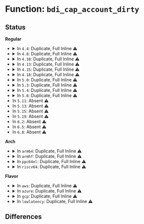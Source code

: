 # Function: <code>bdi_cap_account_dirty</code>

## Status
<b>Regular</b>
<ul>
<li>
<details>
<summary>In <code>4.4</code>: Duplicate, Full Inline ⚠️</summary>

**Collision:** Static Duplication

**Inline:** Full

**Transformation:** False

**Instances:**

```
In mm/filemap.c (0)
Location: include/linux/backing-dev.h:214
Inline: True
```
```
In mm/page-writeback.c (0)
Location: include/linux/backing-dev.h:214
Inline: True
```
```
In mm/mmap.c (0)
Location: include/linux/backing-dev.h:214
Inline: True
```
```
In mm/migrate.c (0)
Location: include/linux/backing-dev.h:214
Inline: True
```
```
In mm/memcontrol.c (0)
Location: include/linux/backing-dev.h:214
Inline: True
```
```
In fs/fs-writeback.c (0)
Location: include/linux/backing-dev.h:214
Inline: True
```
</details>
</li>
<li>
<details>
<summary>In <code>4.8</code>: Duplicate, Full Inline ⚠️</summary>

**Collision:** Static Duplication

**Inline:** Full

**Transformation:** False

**Instances:**

```
In mm/filemap.c (0)
Location: include/linux/backing-dev.h:215
Inline: True
```
```
In mm/page-writeback.c (0)
Location: include/linux/backing-dev.h:215
Inline: True
```
```
In mm/mmap.c (0)
Location: include/linux/backing-dev.h:215
Inline: True
```
```
In mm/migrate.c (0)
Location: include/linux/backing-dev.h:215
Inline: True
```
```
In mm/memcontrol.c (0)
Location: include/linux/backing-dev.h:215
Inline: True
```
```
In fs/fs-writeback.c (0)
Location: include/linux/backing-dev.h:215
Inline: True
```
</details>
</li>
<li>
<details>
<summary>In <code>4.10</code>: Duplicate, Full Inline ⚠️</summary>

**Collision:** Static Duplication

**Inline:** Full

**Transformation:** False

**Instances:**

```
In mm/filemap.c (0)
Location: include/linux/backing-dev.h:215
Inline: True
```
```
In mm/page-writeback.c (0)
Location: include/linux/backing-dev.h:215
Inline: True
```
```
In mm/mmap.c (0)
Location: include/linux/backing-dev.h:215
Inline: True
```
```
In mm/migrate.c (0)
Location: include/linux/backing-dev.h:215
Inline: True
```
```
In mm/memcontrol.c (0)
Location: include/linux/backing-dev.h:215
Inline: True
```
```
In fs/fs-writeback.c (0)
Location: include/linux/backing-dev.h:215
Inline: True
```
</details>
</li>
<li>
<details>
<summary>In <code>4.13</code>: Duplicate, Full Inline ⚠️</summary>

**Collision:** Static Duplication

**Inline:** Full

**Transformation:** False

**Instances:**

```
In mm/filemap.c (0)
Location: include/linux/backing-dev.h:190
Inline: True
```
```
In mm/page-writeback.c (0)
Location: include/linux/backing-dev.h:190
Inline: True
```
```
In mm/mmap.c (0)
Location: include/linux/backing-dev.h:190
Inline: True
```
```
In mm/migrate.c (0)
Location: include/linux/backing-dev.h:190
Inline: True
```
```
In mm/memcontrol.c (0)
Location: include/linux/backing-dev.h:190
Inline: True
```
```
In fs/fs-writeback.c (0)
Location: include/linux/backing-dev.h:190
Inline: True
```
</details>
</li>
<li>
<details>
<summary>In <code>4.15</code>: Duplicate, Full Inline ⚠️</summary>

**Collision:** Static Duplication

**Inline:** Full

**Transformation:** False

**Instances:**

```
In mm/filemap.c (0)
Location: include/linux/backing-dev.h:195
Inline: True
```
```
In mm/page-writeback.c (0)
Location: include/linux/backing-dev.h:195
Inline: True
```
```
In mm/mmap.c (0)
Location: include/linux/backing-dev.h:195
Inline: True
```
```
In mm/migrate.c (0)
Location: include/linux/backing-dev.h:195
Inline: True
```
```
In mm/memcontrol.c (0)
Location: include/linux/backing-dev.h:195
Inline: True
```
```
In fs/fs-writeback.c (0)
Location: include/linux/backing-dev.h:195
Inline: True
```
</details>
</li>
<li>
<details>
<summary>In <code>4.18</code>: Duplicate, Full Inline ⚠️</summary>

**Collision:** Static Duplication

**Inline:** Full

**Transformation:** False

**Instances:**

```
In mm/filemap.c (ffffffff811edad3)
Location: include/linux/backing-dev.h:196
Inline: True
Inline callers:
  - mm/filemap.c:pagecache_get_page
```
```
In mm/page-writeback.c (ffffffff811fdd08)
Location: include/linux/backing-dev.h:196
Inline: True
Inline callers:
  - mm/page-writeback.c:clear_page_dirty_for_io
  - mm/page-writeback.c:__cancel_dirty_page
  - mm/page-writeback.c:account_page_redirty
  - mm/page-writeback.c:account_page_dirtied
  - mm/page-writeback.c:balance_dirty_pages_ratelimited
  - mm/page-writeback.c:balance_dirty_pages_ratelimited
```
```
In mm/mmap.c (0)
Location: include/linux/backing-dev.h:196
Inline: True
```
```
In mm/migrate.c (ffffffff8126eae0)
Location: include/linux/backing-dev.h:196
Inline: True
Inline callers:
  - mm/migrate.c:migrate_page_move_mapping
```
```
In mm/memcontrol.c (ffffffff81282d8c)
Location: include/linux/backing-dev.h:196
Inline: True
Inline callers:
  - mm/memcontrol.c:mem_cgroup_move_account
```
```
In fs/fs-writeback.c (ffffffff812cd283)
Location: include/linux/backing-dev.h:196
Inline: True
Inline callers:
  - fs/fs-writeback.c:wbc_attach_and_unlock_inode
  - fs/fs-writeback.c:__inode_attach_wb
```
</details>
</li>
<li>
<details>
<summary>In <code>5.0</code>: Duplicate, Full Inline ⚠️</summary>

**Collision:** Static Duplication

**Inline:** Full

**Transformation:** False

**Instances:**

```
In mm/filemap.c (ffffffff811ff083)
Location: include/linux/backing-dev.h:196
Inline: True
Inline callers:
  - mm/filemap.c:pagecache_get_page
```
```
In mm/page-writeback.c (ffffffff81210998)
Location: include/linux/backing-dev.h:196
Inline: True
Inline callers:
  - mm/page-writeback.c:clear_page_dirty_for_io
  - mm/page-writeback.c:__cancel_dirty_page
  - mm/page-writeback.c:account_page_redirty
  - mm/page-writeback.c:account_page_dirtied
  - mm/page-writeback.c:balance_dirty_pages_ratelimited
  - mm/page-writeback.c:balance_dirty_pages_ratelimited
```
```
In mm/mmap.c (0)
Location: include/linux/backing-dev.h:196
Inline: True
```
```
In mm/migrate.c (ffffffff812827a6)
Location: include/linux/backing-dev.h:196
Inline: True
Inline callers:
  - mm/migrate.c:migrate_page_move_mapping
```
```
In mm/memcontrol.c (ffffffff81296f2c)
Location: include/linux/backing-dev.h:196
Inline: True
Inline callers:
  - mm/memcontrol.c:mem_cgroup_move_account
```
```
In fs/fs-writeback.c (ffffffff812e25a3)
Location: include/linux/backing-dev.h:196
Inline: True
Inline callers:
  - fs/fs-writeback.c:wbc_attach_and_unlock_inode
  - fs/fs-writeback.c:__inode_attach_wb
```
</details>
</li>
<li>
<details>
<summary>In <code>5.3</code>: Duplicate, Full Inline ⚠️</summary>

**Collision:** Static Duplication

**Inline:** Full

**Transformation:** False

**Instances:**

```
In mm/filemap.c (ffffffff81216081)
Location: include/linux/backing-dev.h:197
Inline: True
Inline callers:
  - mm/filemap.c:pagecache_get_page
```
```
In mm/page-writeback.c (ffffffff812200d5)
Location: include/linux/backing-dev.h:197
Inline: True
Inline callers:
  - mm/page-writeback.c:clear_page_dirty_for_io
  - mm/page-writeback.c:__cancel_dirty_page
  - mm/page-writeback.c:account_page_redirty
  - mm/page-writeback.c:account_page_dirtied
  - mm/page-writeback.c:balance_dirty_pages_ratelimited
  - mm/page-writeback.c:balance_dirty_pages_ratelimited
```
```
In mm/mmap.c (0)
Location: include/linux/backing-dev.h:197
Inline: True
```
```
In mm/migrate.c (ffffffff8129e79b)
Location: include/linux/backing-dev.h:197
Inline: True
Inline callers:
  - mm/migrate.c:migrate_page_move_mapping
```
```
In mm/memcontrol.c (ffffffff812b2bab)
Location: include/linux/backing-dev.h:197
Inline: True
Inline callers:
  - mm/memcontrol.c:mem_cgroup_move_account
```
```
In fs/fs-writeback.c (ffffffff813005f0)
Location: include/linux/backing-dev.h:197
Inline: True
Inline callers:
  - fs/fs-writeback.c:wbc_attach_and_unlock_inode
  - fs/fs-writeback.c:__inode_attach_wb
```
</details>
</li>
<li>
<details>
<summary>In <code>5.4</code>: Duplicate, Full Inline ⚠️</summary>

**Collision:** Static Duplication

**Inline:** Full

**Transformation:** False

**Instances:**

```
In mm/filemap.c (ffffffff81223990)
Location: include/linux/backing-dev.h:201
Inline: True
Inline callers:
  - mm/filemap.c:pagecache_get_page
```
```
In mm/page-writeback.c (ffffffff8122db85)
Location: include/linux/backing-dev.h:201
Inline: True
Inline callers:
  - mm/page-writeback.c:clear_page_dirty_for_io
  - mm/page-writeback.c:__cancel_dirty_page
  - mm/page-writeback.c:account_page_redirty
  - mm/page-writeback.c:account_page_dirtied
  - mm/page-writeback.c:balance_dirty_pages_ratelimited
  - mm/page-writeback.c:balance_dirty_pages_ratelimited
```
```
In mm/mmap.c (0)
Location: include/linux/backing-dev.h:201
Inline: True
```
```
In mm/migrate.c (ffffffff812ae03a)
Location: include/linux/backing-dev.h:201
Inline: True
Inline callers:
  - mm/migrate.c:migrate_page_move_mapping
```
```
In mm/memcontrol.c (ffffffff812c4663)
Location: include/linux/backing-dev.h:201
Inline: True
Inline callers:
  - mm/memcontrol.c:mem_cgroup_move_account
```
```
In fs/fs-writeback.c (ffffffff81312c30)
Location: include/linux/backing-dev.h:201
Inline: True
Inline callers:
  - fs/fs-writeback.c:wbc_attach_and_unlock_inode
  - fs/fs-writeback.c:__inode_attach_wb
```
</details>
</li>
<li>
<details>
<summary>In <code>5.8</code>: Duplicate, Full Inline ⚠️</summary>

**Collision:** Static Duplication

**Inline:** Full

**Transformation:** False

**Instances:**

```
In mm/filemap.c (ffffffff81251ee1)
Location: include/linux/backing-dev.h:197
Inline: True
Inline callers:
  - mm/filemap.c:pagecache_get_page
```
```
In mm/page-writeback.c (ffffffff8125962a)
Location: include/linux/backing-dev.h:197
Inline: True
Inline callers:
  - mm/page-writeback.c:clear_page_dirty_for_io
  - mm/page-writeback.c:__cancel_dirty_page
  - mm/page-writeback.c:account_page_redirty
  - mm/page-writeback.c:account_page_dirtied
  - mm/page-writeback.c:balance_dirty_pages_ratelimited
  - mm/page-writeback.c:balance_dirty_pages_ratelimited
```
```
In mm/mmap.c (ffffffff8129a63b)
Location: include/linux/backing-dev.h:197
Inline: True
Inline callers:
  - mm/mmap.c:vma_wants_writenotify
```
```
In mm/migrate.c (ffffffff812e4b86)
Location: include/linux/backing-dev.h:197
Inline: True
Inline callers:
  - mm/migrate.c:migrate_page_move_mapping
```
```
In mm/memcontrol.c (ffffffff812fa55b)
Location: include/linux/backing-dev.h:197
Inline: True
Inline callers:
  - mm/memcontrol.c:mem_cgroup_move_account
```
```
In fs/fs-writeback.c (ffffffff81349d80)
Location: include/linux/backing-dev.h:197
Inline: True
Inline callers:
  - fs/fs-writeback.c:__inode_attach_wb
```
</details>
</li>
<li>
In <code>5.11</code>: Absent ⚠️
</li>
<li>
In <code>5.13</code>: Absent ⚠️
</li>
<li>
In <code>5.15</code>: Absent ⚠️
</li>
<li>
In <code>5.19</code>: Absent ⚠️
</li>
<li>
In <code>6.2</code>: Absent ⚠️
</li>
<li>
In <code>6.5</code>: Absent ⚠️
</li>
<li>
In <code>6.8</code>: Absent ⚠️
</li>
</ul>
<b>Arch</b>
<ul>
<li>
<details>
<summary>In <code>arm64</code>: Duplicate, Full Inline ⚠️</summary>

**Collision:** Static Duplication

**Inline:** Full

**Transformation:** False

**Instances:**

```
In mm/filemap.c (ffff8000102b1440)
Location: include/linux/backing-dev.h:201
Inline: True
Inline callers:
  - mm/filemap.c:pagecache_get_page
```
```
In mm/page-writeback.c (ffff8000102bca1c)
Location: include/linux/backing-dev.h:201
Inline: True
Inline callers:
  - mm/page-writeback.c:clear_page_dirty_for_io
  - mm/page-writeback.c:__cancel_dirty_page
  - mm/page-writeback.c:account_page_redirty
  - mm/page-writeback.c:account_page_dirtied
  - mm/page-writeback.c:balance_dirty_pages_ratelimited
  - mm/page-writeback.c:balance_dirty_pages_ratelimited
```
```
In mm/mmap.c (0)
Location: include/linux/backing-dev.h:201
Inline: True
```
```
In mm/migrate.c (ffff80001034ffac)
Location: include/linux/backing-dev.h:201
Inline: True
Inline callers:
  - mm/migrate.c:migrate_page_move_mapping
```
```
In mm/memcontrol.c (ffff8000103672d0)
Location: include/linux/backing-dev.h:201
Inline: True
Inline callers:
  - mm/memcontrol.c:mem_cgroup_move_account
```
```
In fs/fs-writeback.c (ffff8000103c84ec)
Location: include/linux/backing-dev.h:201
Inline: True
Inline callers:
  - fs/fs-writeback.c:__inode_attach_wb
```
</details>
</li>
<li>
<details>
<summary>In <code>armhf</code>: Duplicate, Full Inline ⚠️</summary>

**Collision:** Static Duplication

**Inline:** Full

**Transformation:** False

**Instances:**

```
In mm/filemap.c (c04ddd28)
Location: include/linux/backing-dev.h:201
Inline: True
Inline callers:
  - mm/filemap.c:pagecache_get_page
```
```
In mm/page-writeback.c (c04e8f8c)
Location: include/linux/backing-dev.h:201
Inline: True
Inline callers:
  - mm/page-writeback.c:clear_page_dirty_for_io
  - mm/page-writeback.c:__cancel_dirty_page
  - mm/page-writeback.c:__cancel_dirty_page
  - mm/page-writeback.c:account_page_redirty
  - mm/page-writeback.c:account_page_dirtied
  - mm/page-writeback.c:balance_dirty_pages_ratelimited
  - mm/page-writeback.c:balance_dirty_pages_ratelimited
```
```
In mm/mmap.c (c051fce4)
Location: include/linux/backing-dev.h:201
Inline: True
```
```
In mm/migrate.c (c05511c8)
Location: include/linux/backing-dev.h:201
Inline: True
Inline callers:
  - mm/migrate.c:migrate_page_move_mapping
```
```
In mm/memcontrol.c (c05589ec)
Location: include/linux/backing-dev.h:201
Inline: True
```
```
In fs/fs-writeback.c (c05a4da4)
Location: include/linux/backing-dev.h:201
Inline: True
Inline callers:
  - fs/fs-writeback.c:__inode_attach_wb
```
</details>
</li>
<li>
<details>
<summary>In <code>ppc64el</code>: Duplicate, Full Inline ⚠️</summary>

**Collision:** Static Duplication

**Inline:** Full

**Transformation:** False

**Instances:**

```
In mm/filemap.c (c000000000366a78)
Location: include/linux/backing-dev.h:201
Inline: True
Inline callers:
  - mm/filemap.c:pagecache_get_page
```
```
In mm/page-writeback.c (c000000000375460)
Location: include/linux/backing-dev.h:201
Inline: True
Inline callers:
  - mm/page-writeback.c:clear_page_dirty_for_io
  - mm/page-writeback.c:__cancel_dirty_page
  - mm/page-writeback.c:__cancel_dirty_page
  - mm/page-writeback.c:account_page_redirty
  - mm/page-writeback.c:account_page_dirtied
  - mm/page-writeback.c:balance_dirty_pages_ratelimited
  - mm/page-writeback.c:balance_dirty_pages_ratelimited
```
```
In mm/mmap.c (c0000000003cd584)
Location: include/linux/backing-dev.h:201
Inline: True
```
```
In mm/migrate.c (c000000000433548)
Location: include/linux/backing-dev.h:201
Inline: True
Inline callers:
  - mm/migrate.c:migrate_page_move_mapping
```
```
In mm/memcontrol.c (c000000000454734)
Location: include/linux/backing-dev.h:201
Inline: True
Inline callers:
  - mm/memcontrol.c:mem_cgroup_move_account
```
```
In fs/fs-writeback.c (c0000000004c98b4)
Location: include/linux/backing-dev.h:201
Inline: True
Inline callers:
  - fs/fs-writeback.c:__inode_attach_wb
```
</details>
</li>
<li>
<details>
<summary>In <code>riscv64</code>: Duplicate, Full Inline ⚠️</summary>

**Collision:** Static Duplication

**Inline:** Full

**Transformation:** False

**Instances:**

```
In mm/filemap.c (ffffffe0001d6b94)
Location: include/linux/backing-dev.h:201
Inline: True
Inline callers:
  - mm/filemap.c:pagecache_get_page
```
```
In mm/page-writeback.c (ffffffe0001df9b2)
Location: include/linux/backing-dev.h:201
Inline: True
Inline callers:
  - mm/page-writeback.c:clear_page_dirty_for_io
  - mm/page-writeback.c:__cancel_dirty_page
  - mm/page-writeback.c:__cancel_dirty_page
  - mm/page-writeback.c:account_page_redirty
  - mm/page-writeback.c:account_page_dirtied
  - mm/page-writeback.c:balance_dirty_pages_ratelimited
  - mm/page-writeback.c:balance_dirty_pages_ratelimited
```
```
In mm/mmap.c (ffffffe00020e68a)
Location: include/linux/backing-dev.h:201
Inline: True
```
```
In mm/migrate.c (ffffffe00023ec96)
Location: include/linux/backing-dev.h:201
Inline: True
Inline callers:
  - mm/migrate.c:migrate_page_move_mapping
```
```
In mm/memcontrol.c (ffffffe000245458)
Location: include/linux/backing-dev.h:201
Inline: True
```
```
In fs/fs-writeback.c (ffffffe000286b58)
Location: include/linux/backing-dev.h:201
Inline: True
Inline callers:
  - fs/fs-writeback.c:wbc_attach_and_unlock_inode
  - fs/fs-writeback.c:__inode_attach_wb
```
</details>
</li>
</ul>
<b>Flavor</b>
<ul>
<li>
<details>
<summary>In <code>aws</code>: Duplicate, Full Inline ⚠️</summary>

**Collision:** Static Duplication

**Inline:** Full

**Transformation:** False

**Instances:**

```
In mm/filemap.c (ffffffff8121bfe0)
Location: include/linux/backing-dev.h:201
Inline: True
Inline callers:
  - mm/filemap.c:pagecache_get_page
```
```
In mm/page-writeback.c (ffffffff812261d5)
Location: include/linux/backing-dev.h:201
Inline: True
Inline callers:
  - mm/page-writeback.c:clear_page_dirty_for_io
  - mm/page-writeback.c:__cancel_dirty_page
  - mm/page-writeback.c:account_page_redirty
  - mm/page-writeback.c:account_page_dirtied
  - mm/page-writeback.c:balance_dirty_pages_ratelimited
  - mm/page-writeback.c:balance_dirty_pages_ratelimited
```
```
In mm/mmap.c (0)
Location: include/linux/backing-dev.h:201
Inline: True
```
```
In mm/migrate.c (ffffffff812a661a)
Location: include/linux/backing-dev.h:201
Inline: True
Inline callers:
  - mm/migrate.c:migrate_page_move_mapping
```
```
In mm/memcontrol.c (ffffffff812bcc43)
Location: include/linux/backing-dev.h:201
Inline: True
Inline callers:
  - mm/memcontrol.c:mem_cgroup_move_account
```
```
In fs/fs-writeback.c (ffffffff8130b210)
Location: include/linux/backing-dev.h:201
Inline: True
Inline callers:
  - fs/fs-writeback.c:wbc_attach_and_unlock_inode
  - fs/fs-writeback.c:__inode_attach_wb
```
</details>
</li>
<li>
<details>
<summary>In <code>azure</code>: Duplicate, Full Inline ⚠️</summary>

**Collision:** Static Duplication

**Inline:** Full

**Transformation:** False

**Instances:**

```
In mm/filemap.c (ffffffff8120f1d0)
Location: include/linux/backing-dev.h:201
Inline: True
Inline callers:
  - mm/filemap.c:pagecache_get_page
```
```
In mm/page-writeback.c (ffffffff81219365)
Location: include/linux/backing-dev.h:201
Inline: True
Inline callers:
  - mm/page-writeback.c:clear_page_dirty_for_io
  - mm/page-writeback.c:__cancel_dirty_page
  - mm/page-writeback.c:account_page_redirty
  - mm/page-writeback.c:account_page_dirtied
  - mm/page-writeback.c:balance_dirty_pages_ratelimited
  - mm/page-writeback.c:balance_dirty_pages_ratelimited
```
```
In mm/mmap.c (0)
Location: include/linux/backing-dev.h:201
Inline: True
```
```
In mm/migrate.c (ffffffff812980c4)
Location: include/linux/backing-dev.h:201
Inline: True
Inline callers:
  - mm/migrate.c:migrate_page_move_mapping
```
```
In mm/memcontrol.c (ffffffff812add97)
Location: include/linux/backing-dev.h:201
Inline: True
Inline callers:
  - mm/memcontrol.c:mem_cgroup_move_account
```
```
In fs/fs-writeback.c (ffffffff812fbe30)
Location: include/linux/backing-dev.h:201
Inline: True
Inline callers:
  - fs/fs-writeback.c:wbc_attach_and_unlock_inode
  - fs/fs-writeback.c:__inode_attach_wb
```
</details>
</li>
<li>
<details>
<summary>In <code>gcp</code>: Duplicate, Full Inline ⚠️</summary>

**Collision:** Static Duplication

**Inline:** Full

**Transformation:** False

**Instances:**

```
In mm/filemap.c (ffffffff81219d80)
Location: include/linux/backing-dev.h:201
Inline: True
Inline callers:
  - mm/filemap.c:pagecache_get_page
```
```
In mm/page-writeback.c (ffffffff81223f75)
Location: include/linux/backing-dev.h:201
Inline: True
Inline callers:
  - mm/page-writeback.c:clear_page_dirty_for_io
  - mm/page-writeback.c:__cancel_dirty_page
  - mm/page-writeback.c:account_page_redirty
  - mm/page-writeback.c:account_page_dirtied
  - mm/page-writeback.c:balance_dirty_pages_ratelimited
  - mm/page-writeback.c:balance_dirty_pages_ratelimited
```
```
In mm/mmap.c (0)
Location: include/linux/backing-dev.h:201
Inline: True
```
```
In mm/migrate.c (ffffffff812a442a)
Location: include/linux/backing-dev.h:201
Inline: True
Inline callers:
  - mm/migrate.c:migrate_page_move_mapping
```
```
In mm/memcontrol.c (ffffffff812baa53)
Location: include/linux/backing-dev.h:201
Inline: True
Inline callers:
  - mm/memcontrol.c:mem_cgroup_move_account
```
```
In fs/fs-writeback.c (ffffffff81309000)
Location: include/linux/backing-dev.h:201
Inline: True
Inline callers:
  - fs/fs-writeback.c:wbc_attach_and_unlock_inode
  - fs/fs-writeback.c:__inode_attach_wb
```
</details>
</li>
<li>
<details>
<summary>In <code>lowlatency</code>: Duplicate, Full Inline ⚠️</summary>

**Collision:** Static Duplication

**Inline:** Full

**Transformation:** False

**Instances:**

```
In mm/filemap.c (ffffffff81228e80)
Location: include/linux/backing-dev.h:201
Inline: True
Inline callers:
  - mm/filemap.c:pagecache_get_page
```
```
In mm/page-writeback.c (ffffffff81233235)
Location: include/linux/backing-dev.h:201
Inline: True
Inline callers:
  - mm/page-writeback.c:clear_page_dirty_for_io
  - mm/page-writeback.c:__cancel_dirty_page
  - mm/page-writeback.c:account_page_redirty
  - mm/page-writeback.c:account_page_dirtied
  - mm/page-writeback.c:balance_dirty_pages_ratelimited
  - mm/page-writeback.c:balance_dirty_pages_ratelimited
```
```
In mm/mmap.c (0)
Location: include/linux/backing-dev.h:201
Inline: True
```
```
In mm/migrate.c (ffffffff812b3b98)
Location: include/linux/backing-dev.h:201
Inline: True
Inline callers:
  - mm/migrate.c:migrate_page_move_mapping
```
```
In mm/memcontrol.c (ffffffff812cb193)
Location: include/linux/backing-dev.h:201
Inline: True
Inline callers:
  - mm/memcontrol.c:mem_cgroup_move_account
```
```
In fs/fs-writeback.c (ffffffff8131ad00)
Location: include/linux/backing-dev.h:201
Inline: True
Inline callers:
  - fs/fs-writeback.c:wbc_attach_and_unlock_inode
  - fs/fs-writeback.c:__inode_attach_wb
```
</details>
</li>
</ul>

## Differences
